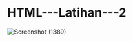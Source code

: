 # HTML---Latihan---2
![Screenshot (1389)](https://user-images.githubusercontent.com/76156474/127960572-0832d1e8-099b-4be2-91da-85b8d6259677.png)
